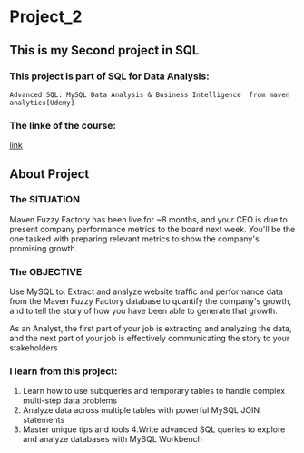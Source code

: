 # Project_2
## This is my Second project in SQL

### This project is part of SQL for Data Analysis: 
    Advanced SQL: MySQL Data Analysis & Business Intelligence  from maven analytics[Udemy]
### The linke of the course: 
   [link](https://www.udemy.com/course/advanced-sql-mysql-for-analytics-business-intelligence/)


## About Project 

### The SITUATION
Maven Fuzzy Factory has been live for ~8 months, and your CEO is due to present company performance metrics to the board next week. 
You'll be the one tasked with preparing relevant metrics to show the company's promising growth.

### The OBJECTIVE
 Use MySQL to:
Extract and analyze website traffic and performance data from the Maven Fuzzy Factory database to quantify the company's growth, and to tell the story of how you have been able to generate that growth.

As an Analyst, the first part of your job is extracting and analyzing the data, and the next part of your job is effectively communicating the story to your stakeholders


### I learn from this project:

1. Learn how to use subqueries and temporary tables to handle complex multi-step data problems
2. Analyze data across multiple tables with powerful MySQL JOIN statements
3. Master unique tips and  tools 
4.Write advanced SQL queries to explore and analyze databases with MySQL Workbench

